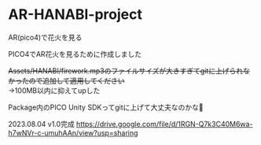 # AR-HANABI-project
AR(pico4)で花火を見る

PICO4でAR花火を見るために作成しました

~~Assets/HANABI/firework.mp3のファイルサイズが大きすぎてgitに上げられなかったので追加して適用してください~~<br>
 →100MB以内に抑えてupした

Package内のPICO Unity SDKってgitに上げて大丈夫なのかな🤔


2023.08.04 v1.0完成 https://drive.google.com/file/d/1RGN-Q7k3C40M6wa-h7wNVr-c-umuhAAn/view?usp=sharing
